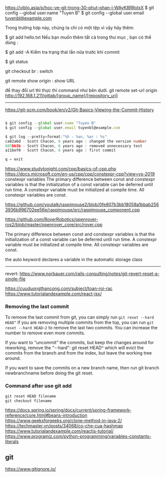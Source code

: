https://viblo.asia/p/hoc-ve-git-trong-30-phut-phan-i-WAyK8RRolxX
$ git config --global user.name "Tuyen B"
$ git config --global user.email tuyenbl@example.com

Trong trường hợp này, chúng ta chỉ có một tệp vì vậy hãy thêm:

\$ git add hello.txt
Nếu bạn muốn thêm tất cả trong thư mục , bạn có thể dùng :

\$ git add -A
Kiểm tra trạng thái lần nữa trước khí commit

\$ git status

git checkout br : switch

git remote show origin : show URL

để thay đổi url thì thực thi command như bên dưới.
git remote set-url origin http://192.168.1.211/gitlab/[group_name]/[repository_uri]

---

https://git-scm.com/book/en/v2/Git-Basics-Viewing-the-Commit-History

```ts

$ git config --global user.name "Tuyen B"
$ git config --global user.email tuyenbl@example.com

$ git log --pretty=format:"%h - %an, %ar : %s"
ca82a6d - Scott Chacon, 6 years ago : changed the version number
085bb3b - Scott Chacon, 6 years ago : removed unnecessary test
a11bef0 - Scott Chacon, 6 years ago : first commit

q = exit
```

https://www.studytonight.com/cpp/basics-of-cpp.php
https://docs.microsoft.com/en-us/cpp/cpp/constexpr-cpp?view=vs-2019
constexpr variables
The primary difference between const and constexpr variables is that the initialization of a const variable can be deferred until run time. A constexpr variable must be initialized at compile time. All constexpr variables are const.

https://github.com/youtalk/raspimouse2/blob/0fe807b3bb18058a1bbab2563936b996702ee56e/raspimouse/src/raspimouse_component.cpp

https://github.com/RoverRobotics/openrover-ros2/blob/master/openrover_core/src/rover.cpp

The primary difference between const and constexpr variables is that the initialization of a const variable can be deferred until run time. A constexpr variable must be initialized at compile time. All constexpr variables are const.

the auto keyword declares a variable in the automatic storage class

---

revert:
https://www.norbauer.com/rails-consulting/notes/git-revert-reset-a-single-file

https://cuuduongthancong.com/subject/toan-roi-rac
https://www.tutorialandexample.com/react-jsx/

### Removing the last commit

To remove the last commit from git, you can simply run `git reset --hard HEAD^` If you are removing multiple commits from the top, you can run `git reset --hard HEAD~2` to remove the last two commits. You can increase the number to remove even more commits.

If you want to "uncommit" the commits, but keep the changes around for reworking, remove the "--hard": git reset HEAD^ which will evict the commits from the branch and from the index, but leave the working tree around.

If you want to save the commits on a new branch name, then run git branch newbranchname before doing the git reset.

### Command after use git add

```ts
git reset HEAD filename
git checkout filename

```

https://docs.spring.io/spring/docs/current/spring-framework-reference/core.html#beans-introduction
https://www.geeksforgeeks.org/clone-method-in-java-2/
https://techmaster.vn/posts/34068/co-che-cua-hashmap
https://www.tutorialandexample.com/reactjs-tutorial/
https://www.programiz.com/python-programming/variables-constants-literals

## git

https://www.gitignore.io/

